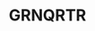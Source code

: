 ---
title: GRNQRTR
# your social media username
twitter: 
instagram: 
github:
# your website including http:// or https://
www:

# Do NOT edit beyond here
layout: artist
---